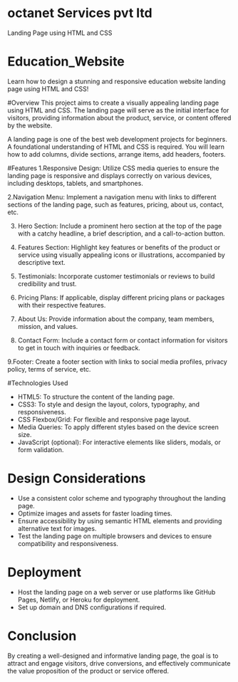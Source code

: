 # octanet Services pvt ltd

Landing Page using HTML and CSS

# Education_Website
Learn how to design a stunning and responsive education website landing page using HTML and CSS!

#Overview
This project aims to create a visually appealing landing page using HTML and CSS. The landing page will serve as the initial interface for visitors, providing information about the product, service, or content offered by the website.

A landing page is one of the best web development projects for beginners. A foundational understanding of HTML and CSS is required. You will learn how to add columns, divide sections, arrange items, add headers, footers. 

#Features
1.Responsive Design: Utilize CSS media queries to ensure the landing page is responsive and displays correctly on various devices, including desktops, tablets, and smartphones.

2.Navigation Menu: Implement a navigation menu with links to different sections of the landing page, such as features, pricing, about us, contact, etc.

3. Hero Section: Include a prominent hero section at the top of the page with a catchy headline, a brief description, and a call-to-action button.

4. Features Section: Highlight key features or benefits of the product or service using visually appealing icons or illustrations, accompanied by descriptive text.

5. Testimonials: Incorporate customer testimonials or reviews to build credibility and trust.

6. Pricing Plans: If applicable, display different pricing plans or packages with their respective features.

7. About Us: Provide information about the company, team members, mission, and values.

8. Contact Form: Include a contact form or contact information for visitors to get in touch with inquiries or feedback.

9.Footer: Create a footer section with links to social media profiles, privacy policy, terms of service, etc.

#Technologies Used
- HTML5: To structure the content of the landing page.
- CSS3: To style and design the layout, colors, typography, and responsiveness.
- CSS Flexbox/Grid: For flexible and responsive page layout.
- Media Queries: To apply different styles based on the device screen size.
- JavaScript (optional): For interactive elements like sliders, modals, or form validation.

# Design Considerations
- Use a consistent color scheme and typography throughout the landing page.
- Optimize images and assets for faster loading times.
- Ensure accessibility by using semantic HTML elements and providing alternative text for images.
- Test the landing page on multiple browsers and devices to ensure compatibility and responsiveness.

# Deployment
- Host the landing page on a web server or use platforms like GitHub Pages, Netlify, or Heroku for deployment.
- Set up domain and DNS configurations if required.

# Conclusion
By creating a well-designed and informative landing page, the goal is to attract and engage visitors, drive conversions, and effectively communicate the value proposition of the product or service offered.
